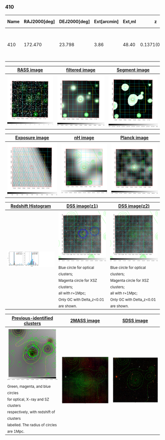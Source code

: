 <div STYLE="page-break-after: always;"></div>

### 410

|Name|RAJ2000[deg]|DEJ2000[deg] |Ext[arcmin]| Ext,ml | z | z_src| C|GC(XSZ,Delta_z<0.01)| GC(OPT,Delta_z<0.01)|GC| R_sig[arcmin] | R500[arcmin] | R500[Mpc]| CRsig[c/s] | CR500[c/s] |L500[1E44 erg/s]|F500[1E-12 erg/s/cm^2]| M500[1E14 Msun]|Tx[keV]|Cnt_sig|Beta|Rc[arcmin]|Comment|Alias|
|---|---|---|---|---|---|------|---|--------|---------|----------|---|---|---|---|---|---|---|---|---|---|---|---|---|---|
|410| 172.470| 23.798| 3.86| 48.40| 0.1371(0.005)| z1, z_xsz| B| F20, MCXC, PSZ2, Tar| C, N, RM, W, Zw| A, C, F20, MCXC, N, PSZ2, Tar, W| 11.238| 6.575| 0.956| 0.169(0.035)| 0.158(0.033)| 1.612(0.210)| 3.223(0.419)| 2.84(0.18)| 4.26(0.17)| 89.2| 0.842(-0.146+0.110)| 5.272(-1.247+0.907)| -| k465|

|[RASS image](../image/410/410_img.pdf)|[filtered image](../image/410/410_fil.pdf)|[Segment image](../image/410/410_seg.pdf)|
|-------------------|--------------------|-------------------|
| <img src="../image/410/410_img.png" width="300">  | <img src="../image/410/410_fil.png" width="300">   | <img src="../image/410/410_seg.png" width="300">  |

|[Exposure image](../image/410/410_mex.pdf)| [nH image](../image/410/410_nh.pdf)| [Planck image](../image/410/410_p.pdf)|
|-------------------|--------------------|-------------------|
|<img src="../image/410/410_mex.png" width="300">   | <img src="../image/410/410_nh.png" width="300">    | <img src="../image/410/410_p.png" width="300"> |

|[Redshift Histogram](../image/410/410_zg.pdf) | [DSS image(z1)](../image/410/410_dss_z1.pdf)      |  [DSS image(z2)](../image/410/410_dss_z2.pdf)    |
|-------------------|--------------------|-------------------|
|<img src="../image/410/410_zg.png" width="300"> |<img src="../image/410/410_dss_z1.png" width="300"> <sub><br>Blue circle for optical clusters; <br>Magenta circle for XSZ clusters; <br>all with r=1Mpc; <br>Only GC with Delta_z<0.01 are shown. </sub>| <img src="../image/410/410_dss_z2.png" width="300"><sub><br>Blue circle for optical clusters; <br>Magenta circle for XSZ clusters; <br>all with r=1Mpc; <br>Only GC with Delta_z<0.01 are shown. </sub> |

|[Previous-identified clusters](../image/410/410_gc.pdf) | [2MASS image](../image/410/410_2mass.pdf)      |[SDSS image](../image/410/410_sdss.pdf)   |
|-------------------|-------------------|-------------------|
|<img src=../image/410/410_gc.png width="300"> <br><sub>Green, magenta, and blue circles <br>for optical, X-ray and SZ clusters <br>respectively, with redshift of clusters <br>labelled. The radius of circles <br>are 1Mpc.</sub>|<img src="../image/410/410_2mass.png" width="300">  | <img src="../image/410/410_sdss.png" width="300">  |




